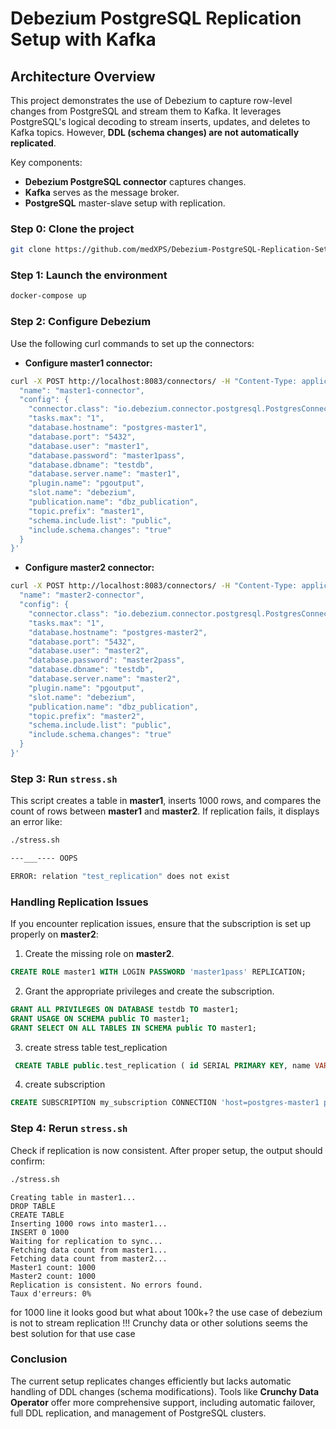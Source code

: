 
# Debezium PostgreSQL Replication Setup with Kafka

## Architecture Overview

This project demonstrates the use of Debezium to capture row-level changes from PostgreSQL and stream them to Kafka. It leverages PostgreSQL's logical decoding to stream inserts, updates, and deletes to Kafka topics. However, **DDL (schema changes) are not automatically replicated**.

Key components:
- **Debezium PostgreSQL connector** captures changes.
- **Kafka** serves as the message broker.
- **PostgreSQL** master-slave setup with replication.
### Step 0: Clone the project

```bash
git clone https://github.com/medXPS/Debezium-PostgreSQL-Replication-Setup-with-Kafka.git
```
  
### Step 1: Launch the environment

```bash
docker-compose up
```

### Step 2: Configure Debezium

Use the following curl commands to set up the connectors:

- **Configure master1 connector:**
```bash
curl -X POST http://localhost:8083/connectors/ -H "Content-Type: application/json" -d '{
  "name": "master1-connector",
  "config": {
    "connector.class": "io.debezium.connector.postgresql.PostgresConnector",
    "tasks.max": "1",
    "database.hostname": "postgres-master1",
    "database.port": "5432",
    "database.user": "master1",
    "database.password": "master1pass",
    "database.dbname": "testdb",
    "database.server.name": "master1",
    "plugin.name": "pgoutput",
    "slot.name": "debezium",
    "publication.name": "dbz_publication",
    "topic.prefix": "master1",
    "schema.include.list": "public",              
    "include.schema.changes": "true"             
  }
}'

```

- **Configure master2 connector:**
```bash
curl -X POST http://localhost:8083/connectors/ -H "Content-Type: application/json" -d '{
  "name": "master2-connector",
  "config": {
    "connector.class": "io.debezium.connector.postgresql.PostgresConnector",
    "tasks.max": "1",
    "database.hostname": "postgres-master2",
    "database.port": "5432",
    "database.user": "master2",
    "database.password": "master2pass",
    "database.dbname": "testdb",
    "database.server.name": "master2",
    "plugin.name": "pgoutput",
    "slot.name": "debezium",
    "publication.name": "dbz_publication",
    "topic.prefix": "master2",
    "schema.include.list": "public",           
    "include.schema.changes": "true"             
  }
}'

```

### Step 3: Run `stress.sh`

This script creates a table in **master1**, inserts 1000 rows, and compares the count of rows between **master1** and **master2**. If replication fails, it displays an error like:

```bash
./stress.sh

---___---- OOPS

ERROR: relation "test_replication" does not exist
```

### Handling Replication Issues

If you encounter replication issues, ensure that the subscription is set up properly on **master2**:
1. Create the missing role on **master2**.

```sql
CREATE ROLE master1 WITH LOGIN PASSWORD 'master1pass' REPLICATION;
```
2. Grant the appropriate privileges and create the subscription.

```sql
GRANT ALL PRIVILEGES ON DATABASE testdb TO master1;
GRANT USAGE ON SCHEMA public TO master1;
GRANT SELECT ON ALL TABLES IN SCHEMA public TO master1;
```
3. create stress table test_replication

```sql
 CREATE TABLE public.test_replication ( id SERIAL PRIMARY KEY, name VARCHAR(50), value INTEGER );
 ```
 
4.  create subscription
```sql
CREATE SUBSCRIPTION my_subscription CONNECTION 'host=postgres-master1 port=5432 user=master1 password=master1pass dbname=testdb' PUBLICATION dbz_publication;
```

### Step 4: Rerun `stress.sh`

Check if replication is now consistent. After proper setup, the output should confirm:



```bash
./stress.sh
```

```
Creating table in master1...
DROP TABLE
CREATE TABLE
Inserting 1000 rows into master1...
INSERT 0 1000
Waiting for replication to sync...
Fetching data count from master1...
Fetching data count from master2...
Master1 count: 1000
Master2 count: 1000
Replication is consistent. No errors found.
Taux d'erreurs: 0%
```

for 1000 line it looks good 
but what about 100k+?   the use case of debezium is not to stream replication  !!!  Crunchy data  or other solutions seems the best solution for that use case

### Conclusion

The current setup replicates changes efficiently but lacks automatic handling of DDL changes (schema modifications). Tools like **Crunchy Data Operator** offer more comprehensive support, including automatic failover, full DDL replication, and management of PostgreSQL clusters.

